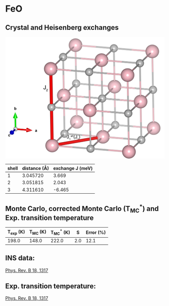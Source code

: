 # FeO

## Crystal and Heisenberg exchanges

![FeO Structure](FeO.jpg)


| shell    | distance (A&#778;) | exchange J (meV) |
|----------|--------------|------------------|
| 1        | 3.045720     | 3.669            |
| 2        | 3.051815     | 2.043            |
| 3        | 4.311610     | -6.465           |


## Monte Carlo, corrected Monte Carlo (T<sub>MC</sub><sup>*</sup>) and Exp. transition temperature

| T<sub>exp</sub> (K) | T<sub>MC</sub> (K) | T<sub>MC</sub><sup>*</sup> (K) | S   | Error (%) |
|----------------------|--------------------|--------------------------------|-----|-----------|
| 198.0                  | 148.0                | 222.0                          | 2.0 | 12.1      |


## INS data:
[Phys. Rev. B 18, 1317](https://journals.aps.org/prb/abstract/10.1103/PhysRevB.18.1317)


## Exp. transition temperature:
[Phys. Rev. B 18, 1317](https://journals.aps.org/prb/abstract/10.1103/PhysRevB.18.1317)
